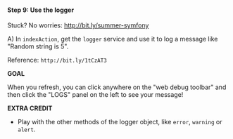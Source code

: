 #### Step 9: Use the logger
Stuck? No worries: http://bit.ly/summer-symfony

A) In `indexAction`, get the `logger` service and use it
to log a message like "Random string is 5".

Reference: `http://bit.ly/1tCzAT3`

**GOAL**

When you refresh, you can click anywhere on the "web debug toolbar"
and then click the "LOGS" panel on the left to see your message!

**EXTRA CREDIT**

* Play with the other methods of the logger object, like
`error`, `warning` or `alert`.
